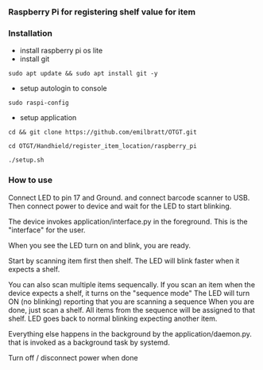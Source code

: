 ### Raspberry Pi for registering shelf value for item

### Installation
* install raspberry pi os lite
* install git
```
sudo apt update && sudo apt install git -y
```
* setup autologin to console
```
sudo raspi-config
 ```

* setup application
```
cd && git clone https://github.com/emilbratt/OTGT.git
```
```
cd OTGT/Handhield/register_item_location/raspberry_pi
```
```
./setup.sh
```


### How to use
Connect LED to pin 17 and Ground.
and connect barcode scanner to USB.
Then connect power to device and wait for the LED to start blinking.

The device invokes application/interface.py in the foreground.
This is the "interface" for the user.

When you see the LED turn on and blink, you are ready.

Start by scanning item first then shelf.
The LED will blink faster when it expects a shelf.

You can also scan multiple items sequencally.
If you scan an item when the device expects a shelf, it turns on the "sequence mode"
The LED will turn ON (no blinking) reporting that you are scanning a sequence
When you are done, just scan a shelf.
All items from the sequence will be assigned to that shelf.
LED goes back to normal blinking expecting another item.

Everything else happens in the background by the application/daemon.py.
that is invoked as a background task by systemd.

Turn off / disconnect power when done
